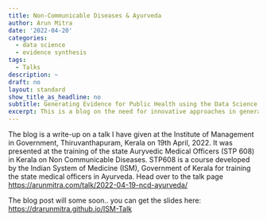 ```yaml
---
title: Non-Communicable Diseases & Ayurveda
author: Arun Mitra
date: '2022-04-20'
categories:
  - data science
  - evidence synthesis
tags:
  - Talks
description: ~
draft: no
layout: standard
show_title_as_headline: no
subtitle: Generating Evidence for Public Health using the Data Science Approach. 
excerpt: This is a blog on the need for innovative approaches in generating evidence on non communicable diseases and the role of data science in bringing equity to research in indegenous systems of medicine like Ayurveda. 
---
```


The blog is a write-up on a talk I have given at the Institute of Management in Government, Thiruvanthapuram, Kerala on 19th April, 2022.  It was presented at the training of the state Auryvedic Medical Officers (STP 608) in Kerala on Non Communicable Diseases. STP608 is a course developed by the Indian System of Medicine (ISM), Government of Kerala for training the state medical officers in Ayurveda.  Head over to the talk page https://arunmitra.com/talk/2022-04-19-ncd-ayurveda/

The blog post will some soon.. you can get the slides here: https://drarunmitra.github.io/ISM-Talk